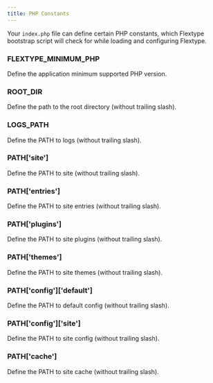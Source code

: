```yaml
---
title: PHP Constants
---
```


Your `index.php` file can define certain PHP constants, which Flextype bootstrap script will check for while loading and configuring Flextype.

### FLEXTYPE_MINIMUM_PHP
Define the application minimum supported PHP version.

### ROOT_DIR
Define the path to the root directory (without trailing slash).

### LOGS_PATH
Define the PATH to logs (without trailing slash).

### PATH['site']
Define the PATH to site (without trailing slash).

### PATH['entries']
Define the PATH to site entries (without trailing slash).

### PATH['plugins']
Define the PATH to site plugins (without trailing slash).  

### PATH['themes']  
Define the PATH to site themes (without trailing slash).  

### PATH\['config'\]\['default'\]
Define the PATH to default config (without trailing slash).

### PATH\['config'\]\['site'\]
Define the PATH to site config (without trailing slash).

### PATH\['cache'\]
Define the PATH to site cache (without trailing slash).
